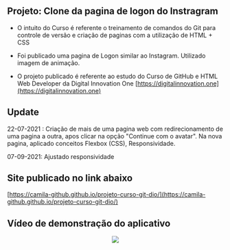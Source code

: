 ## Projeto: Clone da pagina de logon do Instragram

- O intuito do Curso é referente o treinamento de comandos do Git para controle de versão e criação de paginas com a utilização de HTML + CSS 

- Foi publicado uma pagina de Logon similar ao Instagram. Utilizado imagem de animação.

- O projeto publicado é referente ao estudo do Curso de GitHub e HTML Web Developer da Digital Innovation One [https://digitalinnovation.one](https://digitalinnovation.one)

## Update
22-07-2021 : Criação de mais de uma pagina web com redirecionamento de uma pagina a outra, apos clicar na opção "Continue com o avatar". Na nova pagina, aplicado conceitos Flexbox (CSS), Responsividade.

07-09-2021: Ajustado responsividade

## Site publicado no link abaixo
  [https://camila-github.github.io/projeto-curso-git-dio/](https://camila-github.github.io/projeto-curso-git-dio/)

## Vídeo de demonstração do aplicativo

<p align="center">
   <img src="https://github.com/camila-github/projeto-curso-git-dio/blob/master/docs/video-.gif"/>
</p>

